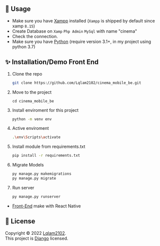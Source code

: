## 🚀 Usage

- Make sure you have [Xampp](https://www.apachefriends.org/) installed (`Xampp` is shipped by default since xamp `8.15`)
- Create Database on `Xamp` `Php Admin` `MySql` with name "cinema"
- Check the connection.
- Make sure you have [Python](https://www.python.org/) (require version 3.1+, in my project using python 3.7)

## ✨ Installation/Demo Front End

1. Clone the repo
   ```sh
   git clone https://github.com/Lqlam2102/cinema_mobile_be.git
   ```
2. Move to the project
   ```
   cd cinema_mobile_be
   ```
3. Install enviroment for this project
   ```sh
   python -m venv env
   ```
4. Active enviroment
   ```sh
   .\env\Scripts\activate
   ```
5. Install module from requirements.txt
   ```sh
   pip install -r requirements.txt
   ```
6. Migrate Models
   ```sh
   py manage.py makemigrations
   py manage.py migrate
   ```
5. Run server
    ```sh
    py manage.py runserver
    ```

- [Front-End](https://github.com/Lqlam2102/cinema_app_react-native) make with React Native


## 📝 License

Copyright © 2022 [Lqlam2102](https://github.com/Lqlam2102).<br />
This project is [Django](https://github.com/Lqlam2102/cinema_mobile_be/README.md) licensed.